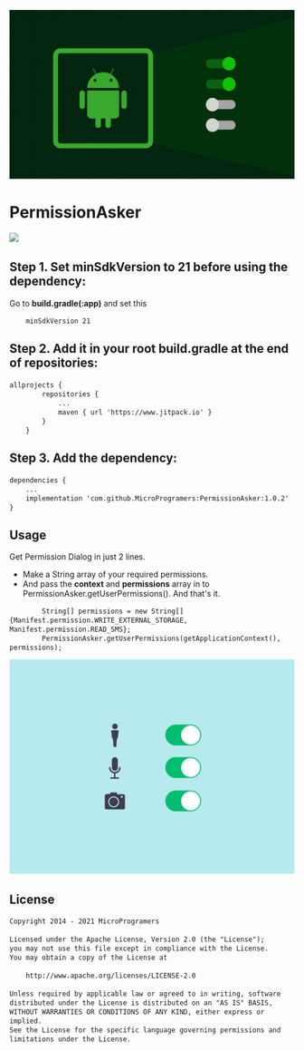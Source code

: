 ![PermissionAsker](https://github.com/MicroProgramers/PermissionAsker/blob/master/placeholder.png)

# PermissionAsker

[![](https://www.jitpack.io/v/MicroProgramers/PermissionAsker.svg)](https://www.jitpack.io/#MicroProgramers/PermissionAsker)


Step 1. Set minSdkVersion to 21 before using the dependency:
------------------------------------------------------------
Go to **build.gradle(:app)** and set this
```
	minSdkVersion 21
```

Step 2. Add it in your root build.gradle at the end of repositories:
--------------------------------------------------------------------
```
allprojects {
		repositories {
			...
			maven { url 'https://www.jitpack.io' }
		}
	}
```
Step 3. Add the dependency:
---------------------------
```
dependencies {
    ...
    implementation 'com.github.MicroProgramers:PermissionAsker:1.0.2'
}
```

Usage
-----
Get Permission Dialog in just 2 lines. 

* Make a String array of your required permissions. 
* And pass the **context** and **permissions** array in to PermissionAsker.getUserPermissions(). 
And that's it.


```
        String[] permissions = new String[]{Manifest.permission.WRITE_EXTERNAL_STORAGE, Manifest.permission.READ_SMS};
        PermissionAsker.getUserPermissions(getApplicationContext(), permissions);
```




![PermissionAsker](https://github.com/MicroProgramers/PermissionAsker/blob/master/permissions.jpg)

License
-------

    Copyright 2014 - 2021 MicroProgramers

    Licensed under the Apache License, Version 2.0 (the "License");
    you may not use this file except in compliance with the License.
    You may obtain a copy of the License at

        http://www.apache.org/licenses/LICENSE-2.0

    Unless required by applicable law or agreed to in writing, software
    distributed under the License is distributed on an "AS IS" BASIS,
    WITHOUT WARRANTIES OR CONDITIONS OF ANY KIND, either express or implied.
    See the License for the specific language governing permissions and
    limitations under the License.

